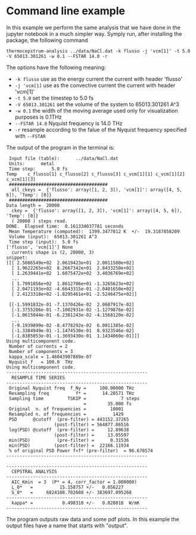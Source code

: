 # Command line example

In this example we perform the same analysis that we have done in the jupyter notebook in a much simpler way.
Symply run, after installing the package, the following command

```
thermocepstrum-analysis ../data/NaCl.dat -k flusso -j 'vcm[1]' -t 5.0 -V 65013.301261 -w 0.1 --FSTAR 14.0 -r
```
The options have the following meaning:

* ```-k flusso``` use as the energy current the current with header 'flusso'
* ```-j 'vcm[1]``` use as the convective current the current with header 'vcm[1]'
* ```-t 5.0``` set the timestep to 5.0 fs
* ```-V 65013.301261``` set the volume of the system to 65013.301261 A^3
* ```-w 0.1``` the width of the moving average used only for visualization purposes is 0.1THz
* ```--FSTAR 14.0``` Nyquist frequency is 14.0 THz
* ```-r``` resample according to the falue of the Nyquist frequency specified with ```--FSTAR```

The output of the program in the terminal is:

```
 Input file (table):      ../data/NaCl.dat
 Units:      metal
 Time step:      5.0 fs
Temp    c_flusso[1] c_flusso[2] c_flusso[3] c_vcm[1][1] c_vcm[1][2] c_vcm[1][3]
 #####################################
  all_ckeys =  {'flusso': array([1, 2, 3]), 'vcm[1]': array([4, 5, 6]), 'Temp': [0]}
 #####################################
Data length =  20000
  ckey =  {'flusso': array([1, 2, 3]), 'vcm[1]': array([4, 5, 6]), 'Temp': [0]}
  ( 20000 ) steps read.
DONE.  Elapsed time:  0.161334037781 seconds
 Mean Temperature (computed):  1399.3477812 K  +/-  19.3187858209
 Volume (input):  65013.301261 A^3
 Time step (input):  5.0 fs
['flusso', 'vcm[1]'] None
  currents shape is (2, 20000, 3)
snippet:
[[[ 2.5086549e+02  2.0619423e+01  2.0011500e+02]
  [ 1.9622265e+02  8.2667342e+01  2.8433250e+02]
  [ 1.2639441e+02  1.6075472e+02  3.4036769e+02]
  ...
  [ 1.7991856e+02  1.8612706e+01 -1.3265623e+02]
  [ 2.0471193e+02 -4.6643315e-01 -2.0401650e+02]
  [ 2.4123318e+02 -1.8295461e+01 -2.5246475e+02]]

 [[-1.5991832e-01 -7.1370426e-02  2.0687917e-02]
  [-1.3755206e-01 -7.1002931e-02 -1.1279876e-02]
  [-1.0615044e-01 -6.2381243e-02 -4.1568120e-02]
  ...
  [-9.1939899e-02 -8.4778292e-02  6.0011385e-02]
  [-1.3384949e-01 -1.1474530e-01  8.9323546e-02]
  [-1.8385053e-01 -1.3693430e-01  1.1434060e-01]]]
Using multicomponent code.
 Number of currents = 2
 Number of components = 3
 kappa_scale = 1.46043907889e-07
 Nyquist_f   = 100.0  THz
Using multicomponent code.
-----------------------------------------------------
  RESAMPLE TIME SERIES
-----------------------------------------------------
 Original Nyquist freq  f_Ny =     100.00000 THz
 Resampling freq          f* =      14.28571 THz
 Sampling time         TSKIP =             7 steps
                             =        35.000 fs
 Original  n. of frequencies =         10001
 Resampled n. of frequencies =          1429
 PSD      @cutoff  (pre-filter) = 443152.37265
                  (post-filter) = 564877.86516
 log(PSD) @cutoff  (pre-filter) =     12.89638
                  (post-filter) =     13.05597
 min(PSD)          (pre-filter) =      0.31536
 min(PSD)         (post-filter) =  22166.11934
 % of original PSD Power f<f* (pre-filter)  = 96.678574
-----------------------------------------------------

-----------------------------------------------------
  CEPSTRAL ANALYSIS
-----------------------------------------------------
  AIC_Kmin  = 3  (P* = 4, corr_factor = 1.000000)
  L_0*   =          15.158757 +/-   0.056227
  S_0*   =     6824108.702608 +/- 383697.095268
-----------------------------------------------------
  kappa* =           0.498310 +/-   0.028018  W/mK
-----------------------------------------------------
```

The program outputs raw data and some pdf plots. In this example the output files have a name that starts with "output".

